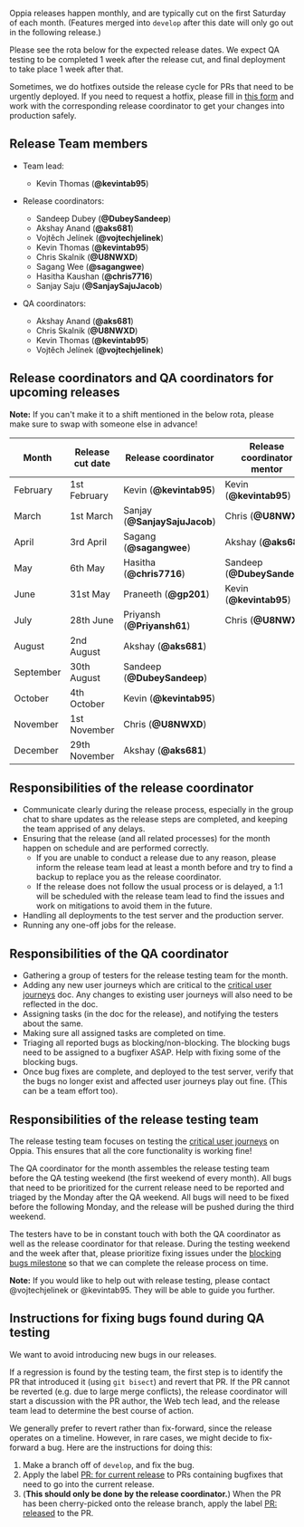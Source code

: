 Oppia releases happen monthly, and are typically cut on the first Saturday of each month. (Features merged into `develop` after this date will only go out in the following release.)

Please see the rota below for the expected release dates. We expect QA testing to be completed 1 week after the release cut, and final deployment to take place 1 week after that.

Sometimes, we do hotfixes outside the release cycle for PRs that need to be urgently deployed. If you need to request a hotfix, please fill in [this form](https://forms.gle/4CRqXovA3xS27rDLA) and work with the corresponding release coordinator to get your changes into production safely.

## Release Team members
* Team lead:
  * Kevin Thomas (**@kevintab95**)

* Release coordinators:
  * Sandeep Dubey (**@DubeySandeep**)
  * Akshay Anand (**@aks681**)
  * Vojtěch Jelínek (**@vojtechjelinek**)
  * Kevin Thomas (**@kevintab95**)
  * Chris Skalnik (**@U8NWXD**)
  * Sagang Wee (**@sagangwee**)
  * Hasitha Kaushan (**@chris7716**)
  * Sanjay Saju (**@SanjaySajuJacob**)

* QA coordinators:
  * Akshay Anand (**@aks681**)
  * Chris Skalnik (**@U8NWXD**)
  * Kevin Thomas (**@kevintab95**)
  * Vojtěch Jelínek (**@vojtechjelinek**)

## Release coordinators and QA coordinators for upcoming releases

**Note:** If you can't make it to a shift mentioned in the below rota, please make sure to swap with someone else in advance!

| Month     | Release cut date | Release coordinator           | Release coordinator mentor  | QA coordinator              | Server errors coordinator |
|-----------|------------------|-------------------------------|-----------------------------|-----------------------------|-------------------------|
| February  | 1st February     | Kevin (**@kevintab95**)       | Kevin (**@kevintab95**)     | Vojta (**@vojtechjelinek**) | Kevin (**@kevintab95**) |
| March     | 1st March        | Sanjay (**@SanjaySajuJacob**) | Chris (**@U8NWXD**)         | Sandeep (**@DubeySandeep**) | Kevin (**@kevintab95**) |
| April     | 3rd April        | Sagang (**@sagangwee**)       | Akshay (**@aks681**)        | Kevin (**@kevintab95**)     | Kevin (**@kevintab95**) |
| May       | 6th May          | Hasitha (**@chris7716**)      | Sandeep (**@DubeySandeep**) | Chris (**@U8NWXD**)         | Kevin (**@kevintab95**) |
| June      | 31st May         | Praneeth (**@gp201**)         | Kevin (**@kevintab95**)     | Akshay (**@aks681**)        | Kevin (**@kevintab95**) |
| July      | 28th June        | Priyansh (**@Priyansh61**)    | Chris (**@U8NWXD**)         | Sandeep (**@DubeySandeep**) | Kevin (**@kevintab95**) |
| August    | 2nd August       | Akshay (**@aks681**)          |                             | Kevin (**@kevintab95**)     | Kevin (**@kevintab95**) |
| September | 30th August      | Sandeep (**@DubeySandeep**)   |                             | Chris (**@U8NWXD**)         | Kevin (**@kevintab95**) |
| October   | 4th October      | Kevin (**@kevintab95**)       |                             | Akshay (**@aks681**)        | Kevin (**@kevintab95**) |
| November  | 1st November     | Chris (**@U8NWXD**)           |                             | Sandeep (**@DubeySandeep**) | Kevin (**@kevintab95**) |
| December  | 29th November    | Akshay (**@aks681**)          |                             | Kevin (**@kevintab95**)     | Kevin (**@kevintab95**) |


## Responsibilities of the release coordinator
- Communicate clearly during the release process, especially in the group chat to share updates as the release steps are completed, and keeping the team apprised of any delays.
- Ensuring that the release (and all related processes) for the month happen on schedule and are performed correctly.
    - If you are unable to conduct a release due to any reason, please inform the release team lead at least a month before and try to find a backup to replace you as the release coordinator.
    - If the release does not follow the usual process or is delayed, a 1:1 will be scheduled with the release team lead to find the issues and work on mitigations to avoid them in the future.
- Handling all deployments to the test server and the production server.
- Running any one-off jobs for the release.

## Responsibilities of the QA coordinator
- Gathering a group of testers for the release testing team for the month.
- Adding any new user journeys which are critical to the [critical user journeys](https://docs.google.com/document/d/1T3HyMU8cMvXY1tyzs801Zgf5oSxLqaHICUH_YZJa4JM/edit#heading=h.ri1uw1xkq033) doc. Any changes to existing user journeys will also need to be reflected in the doc.
- Assigning tasks (in the doc for the release), and notifying the testers about the same.
- Making sure all assigned tasks are completed on time.
- Triaging all reported bugs as blocking/non-blocking. The blocking bugs need to be assigned to a bugfixer ASAP. Help with fixing some of the blocking bugs.
- Once bug fixes are complete, and deployed to the test server, verify that the bugs no longer exist and affected user journeys play out fine. (This can be a team effort too).

## Responsibilities of the release testing team
The release testing team focuses on testing the [critical user journeys](https://docs.google.com/document/d/1T3HyMU8cMvXY1tyzs801Zgf5oSxLqaHICUH_YZJa4JM/edit#heading=h.ri1uw1xkq033) on Oppia. This ensures that all the core functionality is working fine!

The QA coordinator for the month assembles the release testing team before the QA testing weekend (the first weekend of every month). All bugs that need to be prioritized for the current release need to be reported and triaged by the Monday after the QA weekend. All bugs will need to be fixed before the following Monday, and the release will be pushed during the third weekend.

The testers have to be in constant touch with both the QA coordinator as well as the release coordinator for that release. During the testing weekend and the week after that, please prioritize fixing issues under the [blocking bugs milestone](https://github.com/oppia/oppia/milestone/39) so that we can complete the release process on time.

**Note:** If you would like to help out with release testing, please contact @vojtechjelinek or @kevintab95. They will be able to guide you further.

## Instructions for fixing bugs found during QA testing

We want to avoid introducing new bugs in our releases.

If a regression is found by the testing team, the first step is to identify the PR that introduced it (using `git bisect`) and revert that PR. If the PR cannot be reverted (e.g. due to large merge conflicts), the release coordinator will start a discussion with the PR author, the Web tech lead, and the release team lead to determine the best course of action.

We generally prefer to revert rather than fix-forward, since the release operates on a timeline. However, in rare cases, we might decide to fix-forward a bug. Here are the instructions for doing this:

1. Make a branch off of `develop`, and fix the bug.
2. Apply the label [PR: for current release](https://github.com/oppia/oppia/labels/PR%3A%20for%20current%20release) to PRs containing bugfixes that need to go into the current release.
3.  (**This should only be done by the release coordinator.**) When the PR has been cherry-picked onto the release branch, apply the label [PR: released](https://github.com/oppia/oppia/labels/PR%3A%20released) to the PR.
